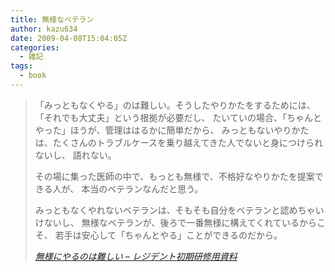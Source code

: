 ```yaml
---
title: 無様なベテラン
author: kazu634
date: 2009-04-08T15:04:05Z
categories:
  - 雑記
tags:
  - book
---
```

<div class="section">
<blockquote title="無様にやるのは難しい - レジデント初期研修用資料" cite="http://medt00lz.s59.xrea.com/wp/archives/302">
<p>
      「みっともなくやる」のは難しい。そうしたやりかたをするためには、「それでも大丈夫」という根拠が必要だし、 たいていの場合、「ちゃんとやった」ほうが、管理ははるかに簡単だから、 みっともないやりかたは、たくさんのトラブルケースを乗り越えてきた人でないと身につけられないし、 語れない。
</p>

<p>
      その場に集った医師の中で、もっとも無様で、不格好なやりかたを提案できる人が、 本当のベテランなんだと思う。
</p>

<p>
      みっともなくやれないベテランは、そもそも自分をベテランと認めちゃいけないし、 無様なベテランが、後ろで一番無様に構えてくれているからこそ、 若手は安心して「ちゃんとやる」ことができるのだから。
</p>

<p>
<cite><a href="http://medt00lz.s59.xrea.com/wp/archives/302" onclick="__gaTracker('send', 'event', 'outbound-article', 'http://medt00lz.s59.xrea.com/wp/archives/302', '無様にやるのは難しい &#8211; レジデント初期研修用資料');" target="_blank">無様にやるのは難しい &#8211; レジデント初期研修用資料</a></cite>
</p>
</blockquote>
</div>

